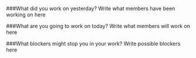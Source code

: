 ###What did you work on yesterday?
Write what members have been working on here

###What are you going to work on today?
Write what members will work on here

###What blockers might stop you in your work?
Write possible blockers here
